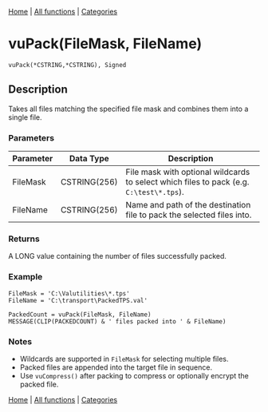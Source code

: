[Home](../index.md) | [All functions](index.md) | [Categories](../categories/index.md)

# vuPack(FileMask, FileName)

```Prototype
vuPack(*CSTRING,*CSTRING), Signed
```


## Description
Takes all files matching the specified file mask and combines them into a single file.

### Parameters

| Parameter | Data Type    | Description                                                                 |
|-----------|--------------|-----------------------------------------------------------------------------|
| FileMask  | CSTRING(256) | File mask with optional wildcards to select which files to pack (e.g. `C:\test\*.tps`). |
| FileName  | CSTRING(256) | Name and path of the destination file to pack the selected files into.      |

### Returns
A LONG value containing the number of files successfully packed.

### Example

```Clarion
FileMask = 'C:\Valutilities\*.tps'
FileName = 'C:\transport\PackedTPS.val'

PackedCount = vuPack(FileMask, FileName)
MESSAGE(CLIP(PACKEDCOUNT) & ' files packed into ' & FileName)
```

### Notes
- Wildcards are supported in `FileMask` for selecting multiple files.  
- Packed files are appended into the target file in sequence.  
- Use `vuCompress()` after packing to compress or optionally encrypt the packed file.

[Home](../index.md) | [All functions](index.md) | [Categories](../categories/index.md)
